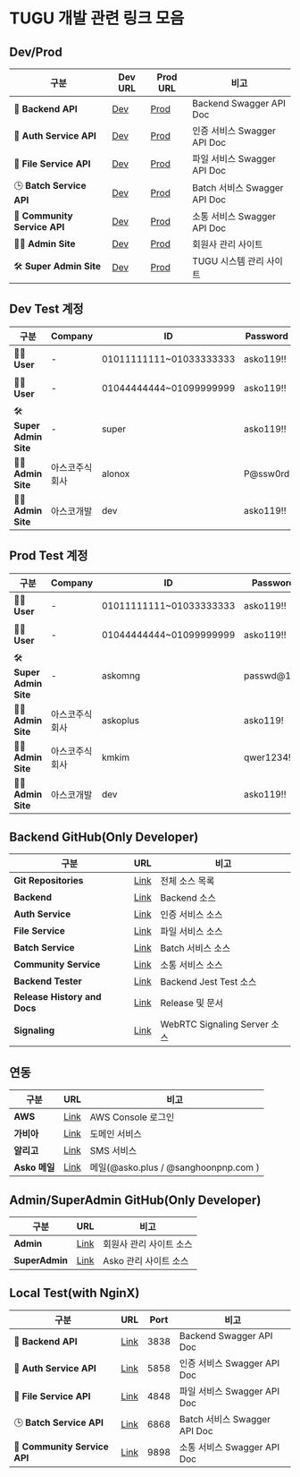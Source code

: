 # TUGU 개발 관련 링크 모음

## Dev/Prod

| 구분                         | Dev URL                                                    | Prod URL                                                | 비고                         |
| ---------------------------- | ---------------------------------------------------------- | ------------------------------------------------------- | ---------------------------- |
| 🔗 **Backend API**           | [Dev](https://api-dev.aswing.net/api/docs#/)               | [Prod](https://api.aswing.net/api/docs#/)               | Backend Swagger API Doc      |
| 🔐 **Auth Service API**      | [Dev](https://api-dev.aswing.net/auth-service/docs#/)      | [Prod](https://api.aswing.net/auth-service/docs#/)      | 인증 서비스 Swagger API Doc  |
| 📁 **File Service API**      | [Dev](https://api-dev.aswing.net/file-service/docs#/)      | [Prod](https://api.aswing.net/file-service/docs#/)      | 파일 서비스 Swagger API Doc  |
| 🕒 **Batch Service API**     | [Dev](https://api-dev.aswing.net/batch-service/docs#/)     | [Prod](https://api.aswing.net/batch-service/docs#/)     | Batch 서비스 Swagger API Doc |
| 💬 **Community Service API** | [Dev](https://api-dev.aswing.net/community-service/docs#/) | [Prod](https://api.aswing.net/community-service/docs#/) | 소통 서비스 Swagger API Doc  |
| 🧑‍💼 **Admin Site**            | [Dev](https://admin-dev.aswing.net/)                       | [Prod](https://admin.aswing.net/)                       | 회원사 관리 사이트           |
| 🛠️ **Super Admin Site**      | [Dev](https://superadmin-dev.aswing.net/)                  | [Prod](https://superadmin.aswing.net/)                  | TUGU 시스템 관리 사이트      |

## Dev Test 계정

| 구분                    | Company        | ID                      | Password  | 비고               |
| ----------------------- | -------------- | ----------------------- | --------- | ------------------ |
| 🧑‍💻 **User**             | -              | 01011111111~01033333333 | asko119!! | Backeend 전용      |
| 🧑‍💻 **User**             | -              | 01044444444~01099999999 | asko119!! | 연구소 공용용      |
| 🛠️ **Super Admin Site** | -              | super                   | asko119!! | TUGU 시스템 관리   |
| 🧑‍💼 **Admin Site**       | 아스코주식회사 | alonox                  | P@ssw0rd  | 회원사 관리 Master |
| 🧑‍💼 **Admin Site**       | 아스코개발     | dev                     | asko119!! | 회원사 관리 Master |

## Prod Test 계정

| 구분                    | Company        | ID                      | Password   | 비고               |
| ----------------------- | -------------- | ----------------------- | ---------- | ------------------ |
| 🧑‍💻 **User**             | -              | 01011111111~01033333333 | asko119!!  | Backeend 전용      |
| 🧑‍💻 **User**             | -              | 01044444444~01099999999 | asko119!!  | 연구소 공용        |
| 🛠️ **Super Admin Site** | -              | askomng                 | passwd@119 | TUGU 시스템 관리   |
| 🧑‍💼 **Admin Site**       | 아스코주식회사 | askoplus                | asko119!   | 회원사 관리 Master |
| 🧑‍💼 **Admin Site**       | 아스코주식회사 | kmkim                   | qwer1234!  | 회원사 관리        |
| 🧑‍💼 **Admin Site**       | 아스코개발     | dev                     | asko119!!  | 회원사 관리 Master |

## Backend GitHub(Only Developer)

| 구분                         | URL                                                              | 비고                         |
| ---------------------------- | ---------------------------------------------------------------- | ---------------------------- |
| **Git Repositories**         | [Link](https://github.com/orgs/asko-tugu/repositories)           | 전체 소스 목록               |
| **Backend**                  | [Link](https://github.com/asko-tugu/tugu-backend)                | Backend 소스                 |
| **Auth Service**             | [Link](https://github.com/orgs/asko-tugu/repositories)           | 인증 서비스 소스             |
| **File Service**             | [Link](https://github.com/asko-tugu/tugu-file-service)           | 파일 서비스 소스             |
| **Batch Service**            | [Link](https://github.com/asko-tugu/tugu-batch-service)          | Batch 서비스 소스            |
| **Community Service**        | [Link](https://github.com/asko-tugu/tugu-community-service)      | 소통 서비스 소스             |
| **Backend Tester**           | [Link](https://github.com/asko-tugu/tugu-backend-tester)         | Backend Jest Test 소스       |
| **Release History and Docs** | [Link](https://github.com/asko-tugu/tugu-system-release-history) | Release 및 문서              |
| **Signaling**                | [Link](https://github.com/asko-tugu/tugu-signaling)              | WebRTC Signaling Server 소스 |

## 연동

| 구분          | URL                                           | 비고                                 |
| ------------- | --------------------------------------------- | ------------------------------------ |
| **AWS**       | [Link](https://aws.amazon.com/ko/)            | AWS Console 로그인                   |
| **가비아**    | [Link](https://www.gabia.com/)                | 도메인 서비스                        |
| **알리고**    | [Link](https://smartsms.aligo.in/login.html)  | SMS 서비스                           |
| **Asko 메일** | [Link](https://m83.mailplug.com/member/login) | 메일(@asko.plus / @sanghoonpnp.com ) |

## Admin/SuperAdmin GitHub(Only Developer)

| 구분           | URL                                                   | 비고                    |
| -------------- | ----------------------------------------------------- | ----------------------- |
| **Admin**      | [Link](https://github.com/asko-tugu/tugu-admin)       | 회원사 관리 사이트 소스 |
| **SuperAdmin** | [Link](https://github.com/asko-tugu/tugu-super-admin) | Asko 관리 사이트 소스   |

## Local Test(with NginX)

| 구분                         | URL                                              | Port | 비고                         |
| ---------------------------- | ------------------------------------------------ | ---- | ---------------------------- |
| 🔗 **Backend API**           | [Link](http://localhost/api/docs)                | 3838 | Backend Swagger API Doc      |
| 🔐 **Auth Service API**      | [Link](http://localhost/auth-service/docs#/)     | 5858 | 인증 서비스 Swagger API Doc  |
| 📁 **File Service API**      | [Link](http://localhost/file-service/docs#/)     | 4848 | 파일 서비스 Swagger API Doc  |
| 🕒 **Batch Service API**     | [Link](http://localhost/batch-service/docs#)     | 6868 | Batch 서비스 Swagger API Doc |
| 💬 **Community Service API** | [Link](http://localhost/community-service/docs#) | 9898 | 소통 서비스 Swagger API Doc  |

